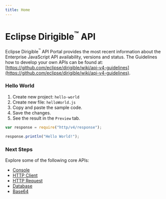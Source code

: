 ```yaml
---
title: Home
---
```


Eclipse Dirigible<sup>&trade;</sup> API
===

Eclipse Dirigible<sup>&trade;</sup> API Portal provides the most recent information about the Enterprise JavaScript API availability, versions and status. The Guidelines how to develop your own APIs can be found at: [https://github.com/eclipse/dirigible/wiki/api-v4-guidelines](https://github.com/eclipse/dirigible/wiki/api-v4-guidelines).


### Hello World

1. Create new project: `hello-world`
1. Create new file: `helloWorld.js`
1. Copy and paste the sample code.
1. Save the changes.
1. See the result in the `Preview` tab.
```javascript
var response = require("http/v4/response");

response.println("Hello World!");
```


### Next Steps

Explore some of the following core APIs:

- [Console](console)
- [HTTP Client](http/client/)
- [HTTP Request](http/request/)
- [Database](database/)
- [Base64](utils/base64/)
